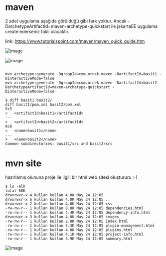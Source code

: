# maven

2 adet uygulama aşağıda görüldüğü gibi fark yoktur. Ancak -DarchetypeArtifactId=maven-archetype-quickstart ile jakartaEE uygulama create ederseniz faklı olacaktır. 

link: https://www.tutorialspoint.com/maven/maven_quick_guide.htm


![image](https://user-images.githubusercontent.com/9527118/169993701-9819c379-c25f-45a5-aab7-c15a75fe2869.png)

![image](https://user-images.githubusercontent.com/9527118/169993325-945049d1-ea97-4e01-bf99-78c8a049e79d.png)


```

mvn archetype:generate -DgroupId=com.ornek.maven -DartifactId=basit1 -DinteractiveMode=false
mvn archetype:generate -DgroupId=com.ornek.maven -DartifactId=basit2 -DarchetypeArtifactId=maven-archetype-quickstart -DinteractiveMode=false

$ diff basit1 basit2/
diff basit1/pom.xml basit2/pom.xml
5c5
<   <artifactId>basit1</artifactId>
---
>   <artifactId>basit2</artifactId>
8c8
<   <name>basit1</name>
---
>   <name>basit2</name>
Common subdirectories: basit1/src and basit2/src

```


# mvn site

hazırlamış olununa proje ile ilgili bir html web sitesi oluştururu :-)

```
$ ls -alh
total 68K
drwxrwxr-x 4 kullan kullan 4.0K May 24 12:05 .
drwxrwxr-x 6 kullan kullan 4.0K May 24 12:05 ..
drwxrwxr-x 2 kullan kullan 4.0K May 24 12:05 css
-rw-rw-r-- 1 kullan kullan 8.8K May 24 12:05 dependencies.html
-rw-rw-r-- 1 kullan kullan 4.4K May 24 12:05 dependency-info.html
drwxrwxr-x 3 kullan kullan 4.0K May 24 12:05 images
-rw-rw-r-- 1 kullan kullan 2.8K May 24 12:05 index.html
-rw-rw-r-- 1 kullan kullan 5.3K May 24 12:05 plugin-management.html
-rw-rw-r-- 1 kullan kullan 4.8K May 24 12:05 plugins.html
-rw-rw-r-- 1 kullan kullan 4.1K May 24 12:05 project-info.html
-rw-rw-r-- 1 kullan kullan 3.9K May 24 12:05 summary.html
``` 

![image](https://user-images.githubusercontent.com/9527118/169994889-271291d6-bd5e-4fae-8966-4528e2424330.png)

